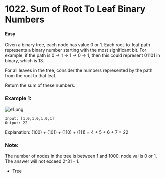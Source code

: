 # 1022. Sum of Root To Leaf Binary Numbers
#### Easy

Given a binary tree, each node has value 0 or 1.  Each root-to-leaf path represents a binary number starting with the most significant bit.  For example, if the path is 0 -> 1 -> 1 -> 0 -> 1, then this could represent 01101 in binary, which is 13.

For all leaves in the tree, consider the numbers represented by the path from the root to that leaf.

Return the sum of these numbers.

 

### Example 1:
![e1.png](e1.png)
```
Input: [1,0,1,0,1,0,1]
Output: 22
```
Explanation: (100) + (101) + (110) + (111) = 4 + 5 + 6 + 7 = 22
 

### Note:

The number of nodes in the tree is between 1 and 1000.
node.val is 0 or 1.
The answer will not exceed 2^31 - 1.

* Tree